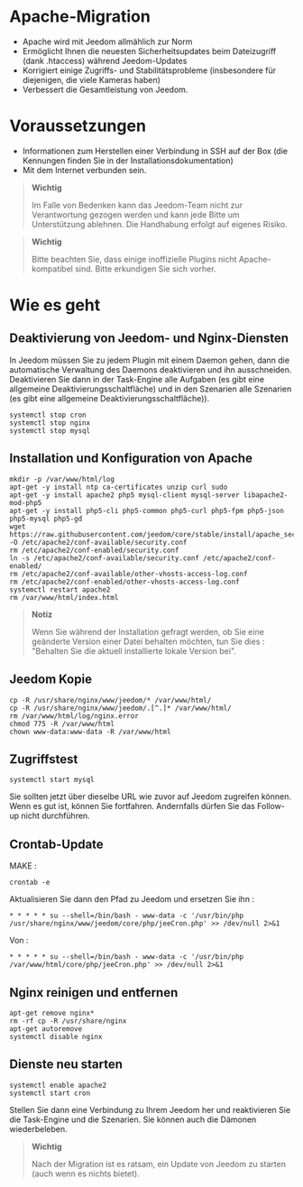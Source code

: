 # Apache-Migration

-   Apache wird mit Jeedom allmählich zur Norm
-   Ermöglicht Ihnen die neuesten Sicherheitsupdates beim Dateizugriff (dank .htaccess) während Jeedom-Updates
-   Korrigiert einige Zugriffs- und Stabilitätsprobleme (insbesondere für diejenigen, die viele Kameras haben)
-   Verbessert die Gesamtleistung von Jeedom.

# Voraussetzungen

-   Informationen zum Herstellen einer Verbindung in SSH auf der Box (die Kennungen finden Sie in der Installationsdokumentation)
-   Mit dem Internet verbunden sein.

> **Wichtig**
>
> Im Falle von Bedenken kann das Jeedom-Team nicht zur Verantwortung gezogen werden und kann jede Bitte um Unterstützung ablehnen. Die Handhabung erfolgt auf eigenes Risiko.

> **Wichtig**
>
> Bitte beachten Sie, dass einige inoffizielle Plugins nicht Apache-kompatibel sind. Bitte erkundigen Sie sich vorher.

# Wie es geht

## Deaktivierung von Jeedom- und Nginx-Diensten

In Jeedom müssen Sie zu jedem Plugin mit einem Daemon gehen, dann die automatische Verwaltung des Daemons deaktivieren und ihn ausschneiden. Deaktivieren Sie dann in der Task-Engine alle Aufgaben (es gibt eine allgemeine Deaktivierungsschaltfläche) und in den Szenarien alle Szenarien (es gibt eine allgemeine Deaktivierungsschaltfläche)).

````
systemctl stop cron
systemctl stop nginx
systemctl stop mysql
````

## Installation und Konfiguration von Apache

````
mkdir -p /var/www/html/log
apt-get -y install ntp ca-certificates unzip curl sudo
apt-get -y install apache2 php5 mysql-client mysql-server libapache2-mod-php5
apt-get -y install php5-cli php5-common php5-curl php5-fpm php5-json php5-mysql php5-gd
wget https://raw.githubusercontent.com/jeedom/core/stable/install/apache_security -O /etc/apache2/conf-available/security.conf
rm /etc/apache2/conf-enabled/security.conf
ln -s /etc/apache2/conf-available/security.conf /etc/apache2/conf-enabled/
rm /etc/apache2/conf-available/other-vhosts-access-log.conf
rm /etc/apache2/conf-enabled/other-vhosts-access-log.conf
systemctl restart apache2
rm /var/www/html/index.html
````

> **Notiz**
>
> Wenn Sie während der Installation gefragt werden, ob Sie eine geänderte Version einer Datei behalten möchten, tun Sie dies : "Behalten Sie die aktuell installierte lokale Version bei".

## Jeedom Kopie

````
cp -R /usr/share/nginx/www/jeedom/* /var/www/html/
cp -R /usr/share/nginx/www/jeedom/.[^.]* /var/www/html/
rm /var/www/html/log/nginx.error
chmod 775 -R /var/www/html
chown www-data:www-data -R /var/www/html
````

## Zugriffstest

``systemctl start mysql``

Sie sollten jetzt über dieselbe URL wie zuvor auf Jeedom zugreifen können. Wenn es gut ist, können Sie fortfahren. Andernfalls dürfen Sie das Follow-up nicht durchführen.

## Crontab-Update

MAKE :

``crontab -e``

Aktualisieren Sie dann den Pfad zu Jeedom und ersetzen Sie ihn :

``* * * * * su --shell=/bin/bash - www-data -c '/usr/bin/php /usr/share/nginx/www/jeedom/core/php/jeeCron.php' >> /dev/null 2>&1``

Von :

``* * * * * su --shell=/bin/bash - www-data -c '/usr/bin/php /var/www/html/core/php/jeeCron.php' >> /dev/null 2>&1``

## Nginx reinigen und entfernen

````
apt-get remove nginx*
rm -rf cp -R /usr/share/nginx
apt-get autoremove
systemctl disable nginx
````

## Dienste neu starten

````
systemctl enable apache2
systemctl start cron
````

Stellen Sie dann eine Verbindung zu Ihrem Jeedom her und reaktivieren Sie die Task-Engine und die Szenarien. Sie können auch die Dämonen wiederbeleben.

> **Wichtig**
>
> Nach der Migration ist es ratsam, ein Update von Jeedom zu starten (auch wenn es nichts bietet).
